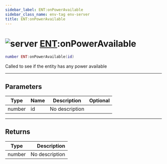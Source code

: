 ```yaml
---
sidebar_label: ENT:onPowerAvailable
sidebar_class_name: env-tag env-server
title: ENT:onPowerAvailable
---
```


# <img src='/img/wiki/server.png' alt='server' classname='env-tag' /> [ENT](../ent/README.md):onPowerAvailable

```lua
number ENT:onPowerAvailable(id)
```

Called to see if the entity has any power available<br/>

-----------------
## Parameters

| Type   | Name | Description | Optional |
| ------ | ---- | ----------- | -------: |
| number | id | No description |   |

-----------------
## Returns

| Type   | Description |
| ------ | ----------: |
| number | No description |
